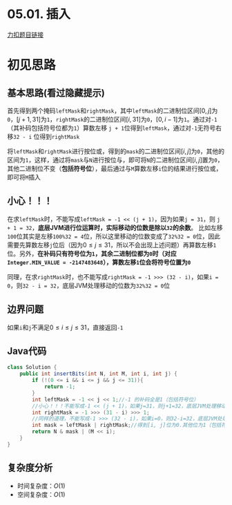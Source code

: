 # 05.01. 插入

[力扣题目链接](https://leetcode-cn.com/problems/insert-into-bits-lcci/)


# 初见思路

## 基本思路(看过隐藏提示)
首先得到两个掩码`leftMask`和`rightMask`，其中`leftMask`的二进制位区间$[0, j]$为`0`，$[j + 1, 31]$为`1`，`rightMask`的二进制位区间$[i, 31]$为`0`，$[0, i - 1]$为`1`。通过对`-1`（其补码包括符号位都为`1`）算数左移 `j + 1`位得到`leftMask`，通过对`-1`无符号右移`32 - i` 位得到`rightMask`

将`leftMask`和`rightMask`进行按位或，得到的`mask`的二进制位区间$[i, j]$为`0`，其他的区间为`1`，这样，通过将`mask`与`N`进行按位与，即可将`N`的二进制位区间$[i, j]$置为`0`，其他二进制位不变（<strong>包括符号位</strong>），最后通过与`M`算数左移`i`位的结果进行按位或，即可将`M`插入

## 小心！！！
在求`leftMask`时，不能写成`leftMask = -1 << (j + 1)`，因为如果`j = 31`，则 `j + 1 = 32`，<strong>底层JVM进行位运算时，实际移动的位数是除以`32`的余数</strong>。 比如左移`100`位其实是左移`100%32 = 4`位，所以这里移动的位数变成了`32%32 = 0`位，因此需要先算数左移`j`位后（因为$0 \le j \le 31$，所以不会出现上述问题）再算数左移`1`位。另外，<strong>在补码只有符号位为`1`，其余二进制位都为`0`时（对应`Integer.MIN_VALUE = -2147483648`），算数左移`1`位会将符号位置为`0`</strong>

同理，在求`rightMask`时，也不能写成`rightMask = -1 >>> (32 - i)`，如果`i = 0`，则`32 - i = 32`，底层JVM处理移动的位数为`32%32 = 0`位

## 边界问题
如果`i`和`j`不满足$0 \le i \le j \le 31$，直接返回`-1`

## Java代码

```java
class Solution {
    public int insertBits(int N, int M, int i, int j) {
        if (!(0 <= i && i <= j && j <= 31)){
            return -1;
        }
        int leftMask = -1 << j << 1;//-1 的补码全是1（包括符号位）
        //小心！！！不能写成-1 << (j + 1)，如果j=31，则j+1=32，底层JVM处理移动的位数 = 32 % 32 = 0位
        int rightMask = -1 >>> (31 - i) >>> 1;
        //同样的道理，不能写成-1 >>> (32 - i)，如果i=0，则32-i=32，底层JVM处理移动的位数 = 32 % 32 = 0位
        int mask = leftMask | rightMask;//得到[i, j]位为0.其他位为1（包括符号位）的位掩码
        return N & mask | (M << i);
    }
}
```

## 复杂度分析
- 时间复杂度：$O(1)$
- 空间复杂度：$O(1)$